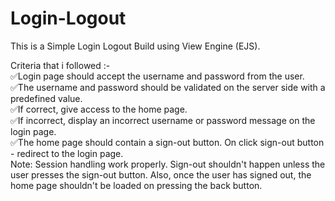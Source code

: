 # Login-Logout
This is a Simple Login Logout Build using View Engine (EJS).


 Criteria that i followed :- <br />
  ✅Login page should accept the username and password from the user.<br />
  ✅The username and password should be validated on the server side with a predefined value.<br />
  ✅If correct, give access to the home page. <br />
  ✅If incorrect, display an incorrect username or password message on the login page.<br />
  ✅The home page should contain a sign-out button. On click sign-out button - redirect to the login page. <br />
  Note: Session handling  work properly. Sign-out shouldn't happen unless the user presses the sign-out button. Also, once the user has signed out, the home page shouldn't be loaded on pressing the back button. 
